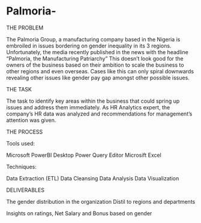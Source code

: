 # Palmoria-

THE PROBLEM

The Palmoria Group, a manufacturing company based in the Nigeria is
embroiled in issues bordering on gender inequality in its 3 regions.
Unfortunately, the media recently published in the news with the
headline “Palmoria, the Manufacturing Patriarchy” This doesn’t look
good for the owners of the business based on their ambition to scale
the business to other regions and even overseas. Cases like this can
only spiral downwards revealing other issues like gender pay gap
amongst other possible issues.


THE TASK 

The task to identify key areas within the business that
could spring up issues and address them immediately.
As HR Analytics expert, the company’s HR data was analyzed and recommendations
for management’s attention was given. 

THE PROCESS

Tools used:

  Microsoft PowerBI Desktop
  Power Query Editor
  Microsift Excel
  
Techniques:

  Data Extraction (ETL)
  Data Cleansing
  Data Analysis
  Data Visualization
 
DELIVERABLES

The gender distribution in the organization Distil to
regions and departments

Insights on ratings, Net Salary and Bonus based on gender

